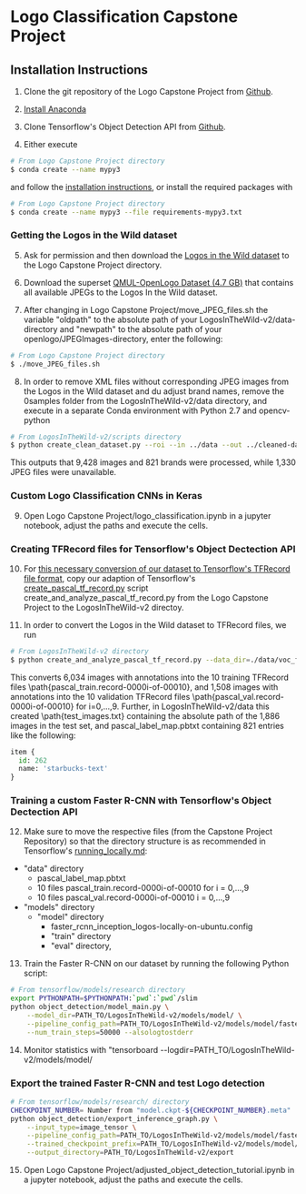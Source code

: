 # Logo Classification Capstone Project

## Installation Instructions

1. Clone the git repository of the Logo Capstone Project from [Github](https://github.com/ajuschka/capstone_project.git).

2. [Install Anaconda](https://docs.anaconda.com/anaconda/install/)

3. Clone Tensorflow's Object Detection API from  [Github](https://github.com/ajuschka/capstone_project.git).

4. Either execute 
``` bash
# From Logo Capstone Project directory
$ conda create --name mypy3 
```
and follow the [installation instructions](https://github.com/tensorflow/models/blob/master/research/object_detection/g3doc/installation.md), or install the required packages with
``` bash
# From Logo Capstone Project directory
$ conda create --name mypy3 --file requirements-mypy3.txt
```

### Getting the Logos in the Wild dataset

5. Ask for permission and then download the [Logos in the Wild dataset](https://www.iosb.fraunhofer.de/servlet/is/78045/) to the Logo Capstone Project directory.

6. Download the superset [QMUL-OpenLogo Dataset (4.7 GB)](https://qmul-openlogo.github.io/) that contains all available JPEGs to the Logos In the Wild dataset.

7. After changing in Logo Capstone Project/move_JPEG_files.sh the variable "oldpath" to the absolute path of your LogosInTheWild-v2/data-directory and "newpath" to the absolute path of your openlogo/JPEGImages-directory, enter the following:
``` bash
# From Logo Capstone Project directory
$ ./move_JPEG_files.sh
```

8. In order to remove XML files without corresponding JPEG images from the Logos in the Wild dataset and du adjust brand names, remove the 0samples folder from the LogosInTheWild-v2/data directory, and execute in a separate Conda environment with Python 2.7 and opencv-python
``` bash
# From LogosInTheWild-v2/scripts directory
$ python create_clean_dataset.py --roi --in ../data --out ../cleaned-data
```
This outputs that 9,428 images and 821 brands were processed, while 1,330 JPEG files were unavailable.

### Custom Logo Classification CNNs in Keras

9. Open Logo Capstone Project/logo_classification.ipynb in a jupyter notebook, adjust the paths and execute the cells.

### Creating TFRecord files for Tensorflow's Object Dectection API

10. For [this necessary conversion of our dataset to Tensorflow's TFRecord file format](https://github.com/tensorflow/models/blob/master/research/object_detection/g3doc/preparing_inputs.md), copy our adaption of Tensorflow's [create_pascal_tf_record.py](https://github.com/tensorflow/models/blob/master/research/object_detection/dataset_tools/create_pascal_tf_record.py) script create_and_analyze_pascal_tf_record.py from the Logo Capstone Project to the LogosInTheWild-v2 directoy.

11.  In order to convert the Logos in the Wild dataset to TFRecord files, we run
``` bash
# From LogosInTheWild-v2 directory
$ python create_and_analyze_pascal_tf_record.py --data_dir=./data/voc_format --label_map_path=./data/pascal_label_map.pbtxt --output_path=./data/
```
This converts 6,034 images with annotations into the 10 training TFRecord files \path{pascal_train.record-0000i-of-00010}, and 1,508 images with annotations into the 10 validation TFRecord files \path{pascal_val.record-0000i-of-00010} for i=0,...,9.
Further, in LogosInTheWild-v2/data this created \path{test_images.txt} containing the absolute path of the 1,886 images in the test set, and pascal_label_map.pbtxt containing 821 entries like the following:
``` python
item {
  id: 262
  name: 'starbucks-text'
}
```

### Training a custom Faster R-CNN with Tensorflow's Object Dectection API

12. Make sure to move the respective files (from the Capstone Project Repository) so that the directory structure is as recommended in Tensorflow's [running_locally.md](https://github.com/tensorflow/models/blob/master/research/object_detection/g3doc/running_locally.md):
+ "data" directory
  - pascal_label_map.pbtxt
  - 10 files pascal_train.record-0000i-of-00010 for i = 0,...,9
  - 10 files pascal_val.record-0000i-of-00010 i = 0,...,9
+ "models" directory
  + "model" directory
    - faster_rcnn_inception_logos-locally-on-ubuntu.config
    + "train" directory
    + "eval" directory,

13. Train the Faster R-CNN on our dataset by running the following Python script:
``` bash
# From tensorflow/models/research directory
export PYTHONPATH=$PYTHONPATH:`pwd`:`pwd`/slim
python object_detection/model_main.py \
    --model_dir=PATH_TO/LogosInTheWild-v2/models/model/ \
    --pipeline_config_path=PATH_TO/LogosInTheWild-v2/models/model/faster_rcnn_inception_logos-locally-on-ubuntu.config \
    --num_train_steps=50000 --alsologtostderr
```

14. Monitor statistics with "tensorboard --logdir=PATH_TO/LogosInTheWild-v2/models/model/ 

### Export the trained Faster R-CNN and test Logo detection

``` bash
# From tensorflow/models/research/ directory
CHECKPOINT_NUMBER= Number from "model.ckpt-${CHECKPOINT_NUMBER}.meta"
python object_detection/export_inference_graph.py \
    --input_type=image_tensor \
    --pipeline_config_path=PATH_TO/LogosInTheWild-v2/models/model/faster_rcnn_inception_logos-locally-on-ubuntu.config \
    --trained_checkpoint_prefix=PATH_TO/LogosInTheWild-v2/models/model/model.ckpt-${CHECKPOINT_NUMBER} \
    --output_directory=PATH_TO/LogosInTheWild-v2/export
```

15. Open Logo Capstone Project/adjusted_object_detection_tutorial.ipynb in a jupyter notebook, adjust the paths and execute the cells.
